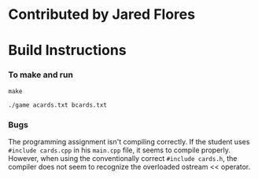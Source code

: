 # Contributed by Jared Flores
# Build Instructions
### To make and run

`make`

`./game acards.txt bcards.txt`

### Bugs
The programming assignment isn't compiling correctly. If the student uses `#include cards.cpp` in his `main.cpp` file, it seems to compile properly. However, when using the conventionally correct `#include cards.h`, the compiler does not seem to recognize the overloaded ostream << operator.
